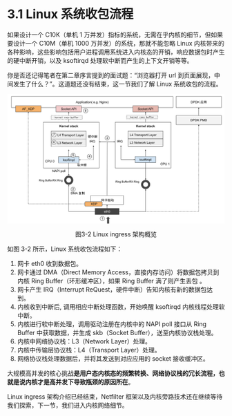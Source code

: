 # 3.1 Linux 系统收包流程

如果设计一个 C10K（单机 1 万并发）指标的系统，无需在乎内核的细节，但如果要设计一个 C10M（单机 1000 万并发）的系统，那就不能忽略 Linux 内核带来的各种影响，这些影响包括用户进程调用系统进入内核态的开销，响应数据包时产生的硬中断开销，以及 ksoftirqd 处理软中断而产生的上下文开销等等。

你是否还记得笔者在第二章序言提到的面试题：“浏览器打开 url 到页面展现，中间发生了什么？”。这道题还没有结束，这一节我们了解 Linux 系统收包的流程。

<div  align="center">
	<img src="../assets/networking.svg" width="650"  align=center />
	<p>图3-2 Linux ingress 架构概览 </p>
</div>

如图 3-2 所示，Linux 系统收包流程如下：

1. 网卡 eth0 收到数据包。
2. 网卡通过 DMA（Direct Memory Access，直接内存访问）将数据包拷贝到内核 Ring Buffer（环形缓冲区），如果 Ring Buffer 满了则产生丢包 。
3. 网卡产生 IRQ（Interrupt ReQuest，硬件中断）告知内核有新的数据包达到。
4. 内核收到中断后, 调用相应中断处理函数，开始唤醒 ksoftirqd 内核线程处理软中断。
5. 内核进行软中断处理，调用驱动注册在内核中的 NAPI poll 接口从 Ring Buffer 中获取数据，并生成 skb（Socket Buffer），送至内核协议栈处理。
6. 内核中网络协议栈：L3（Network Layer）处理。
7. 内核中传输层协议栈：L4（Transport Layer）处理。
8. 网络协议栈处理数据后，并将其发送到对应应用的 socket 接收缓冲区。


大规模高并发的核心挑战**是用户态内核态的频繁转换、网络协议栈的冗长流程，也就是说内核才是高并发下导致瓶颈的原因所在**。


Linux ingress 架构介绍已经结束，Netfilter 框架以及内核旁路技术还在继续等待我们探索，下一节，我们进入内核网络细节。
